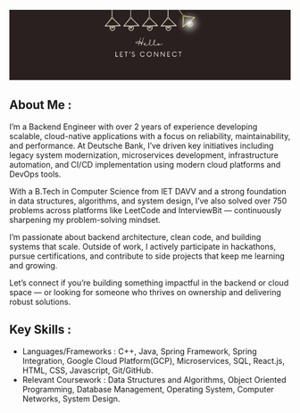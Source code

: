 ![](https://github.com/anmolg84/anmolg84/blob/main/1690445497305.jpeg)

## About Me :
I’m a Backend Engineer with over 2 years of experience developing scalable, cloud-native applications with a focus on reliability, maintainability, and performance. At Deutsche Bank, I’ve driven key initiatives including legacy system modernization, microservices development, infrastructure automation, and CI/CD implementation using modern cloud platforms and DevOps tools.

With a B.Tech in Computer Science from IET DAVV and a strong foundation in data structures, algorithms, and system design, I’ve also solved over 750 problems across platforms like LeetCode and InterviewBit — continuously sharpening my problem-solving mindset.

I’m passionate about backend architecture, clean code, and building systems that scale. Outside of work, I actively participate in hackathons, pursue certifications, and contribute to side projects that keep me learning and growing. 

Let’s connect if you’re building something impactful in the backend or cloud space — or looking for someone who thrives on ownership and delivering robust solutions.

## Key Skills :

* Languages/Frameworks : C++, Java, Spring Framework, Spring Integration, Google Cloud Platform(GCP), Microservices, SQL, React.js, HTML, CSS, Javascript, Git/GitHub.
* Relevant Coursework : Data Structures and Algorithms, Object Oriented Programming, Database Management, Operating System, Computer Networks, System Design.
